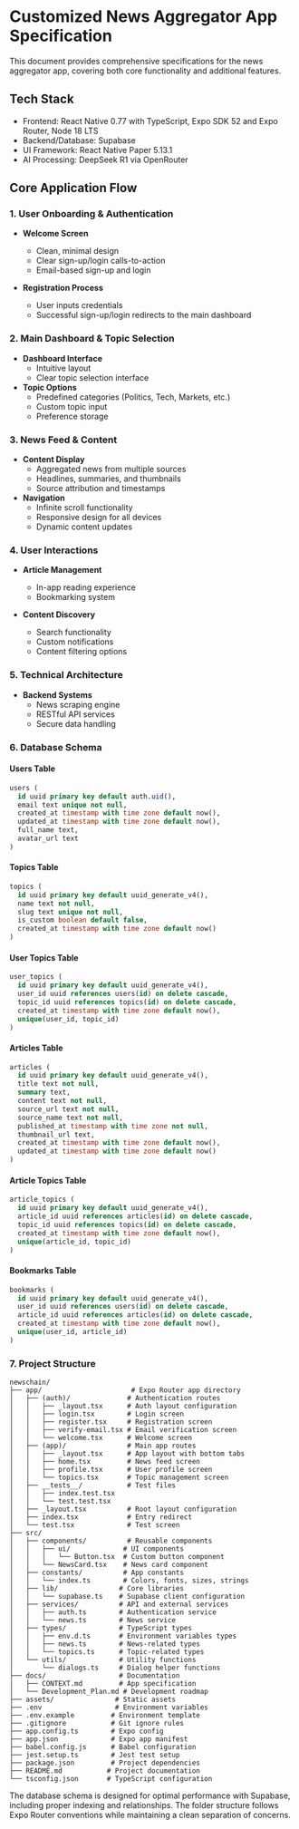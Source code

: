 # Customized News Aggregator App Specification

This document provides comprehensive specifications for the news aggregator app, covering both core functionality and additional features.

## Tech Stack

- Frontend: React Native 0.77 with TypeScript, Expo SDK 52 and Expo Router, Node 18 LTS
- Backend/Database: Supabase
- UI Framework: React Native Paper 5.13.1
- AI Processing: DeepSeek R1 via OpenRouter

## Core Application Flow

### 1. User Onboarding & Authentication

- **Welcome Screen**

  - Clean, minimal design
  - Clear sign-up/login calls-to-action
  - Email-based sign-up and login
- **Registration Process**
  - User inputs credentials
  - Successful sign-up/login redirects to the main dashboard

### 2. Main Dashboard & Topic Selection

- **Dashboard Interface**
  - Intuitive layout
  - Clear topic selection interface
- **Topic Options**
  - Predefined categories (Politics, Tech, Markets, etc.)
  - Custom topic input
  - Preference storage

### 3. News Feed & Content

- **Content Display**
  - Aggregated news from multiple sources
  - Headlines, summaries, and thumbnails
  - Source attribution and timestamps
- **Navigation**
  - Infinite scroll functionality
  - Responsive design for all devices
  - Dynamic content updates

### 4. User Interactions

- **Article Management**
  - In-app reading experience
  - Bookmarking system

- **Content Discovery**
  - Search functionality
  - Custom notifications
  - Content filtering options

### 5. Technical Architecture

- **Backend Systems**
  - News scraping engine
  - RESTful API services
  - Secure data handling

### 6. Database Schema

#### Users Table
```sql
users (
  id uuid primary key default auth.uid(),
  email text unique not null,
  created_at timestamp with time zone default now(),
  updated_at timestamp with time zone default now(),
  full_name text,
  avatar_url text
)
```

#### Topics Table
```sql
topics (
  id uuid primary key default uuid_generate_v4(),
  name text not null,
  slug text unique not null,
  is_custom boolean default false,
  created_at timestamp with time zone default now()
)
```

#### User Topics Table
```sql
user_topics (
  id uuid primary key default uuid_generate_v4(),
  user_id uuid references users(id) on delete cascade,
  topic_id uuid references topics(id) on delete cascade,
  created_at timestamp with time zone default now(),
  unique(user_id, topic_id)
)
```

#### Articles Table
```sql
articles (
  id uuid primary key default uuid_generate_v4(),
  title text not null,
  summary text,
  content text not null,
  source_url text not null,
  source_name text not null,
  published_at timestamp with time zone not null,
  thumbnail_url text,
  created_at timestamp with time zone default now(),
  updated_at timestamp with time zone default now()
)
```

#### Article Topics Table
```sql
article_topics (
  id uuid primary key default uuid_generate_v4(),
  article_id uuid references articles(id) on delete cascade,
  topic_id uuid references topics(id) on delete cascade,
  created_at timestamp with time zone default now(),
  unique(article_id, topic_id)
)
```

#### Bookmarks Table
```sql
bookmarks (
  id uuid primary key default uuid_generate_v4(),
  user_id uuid references users(id) on delete cascade,
  article_id uuid references articles(id) on delete cascade,
  created_at timestamp with time zone default now(),
  unique(user_id, article_id)
)
```

### 7. Project Structure

```
newschain/
├── app/                      # Expo Router app directory
│   ├── (auth)/              # Authentication routes
│   │   ├── _layout.tsx      # Auth layout configuration
│   │   ├── login.tsx        # Login screen
│   │   ├── register.tsx     # Registration screen
│   │   ├── verify-email.tsx # Email verification screen
│   │   └── welcome.tsx      # Welcome screen
│   ├── (app)/               # Main app routes
│   │   ├── _layout.tsx      # App layout with bottom tabs
│   │   ├── home.tsx         # News feed screen
│   │   ├── profile.tsx      # User profile screen
│   │   └── topics.tsx       # Topic management screen
│   ├── __tests__/           # Test files
│   │   ├── index.test.tsx
│   │   └── test.test.tsx
│   ├── _layout.tsx          # Root layout configuration
│   ├── index.tsx            # Entry redirect
│   └── test.tsx             # Test screen
├── src/
│   ├── components/          # Reusable components
│   │   ├── ui/             # UI components
│   │   │   └── Button.tsx  # Custom button component
│   │   └── NewsCard.tsx    # News card component
│   ├── constants/          # App constants
│   │   └── index.ts        # Colors, fonts, sizes, strings
│   ├── lib/               # Core libraries
│   │   └── supabase.ts    # Supabase client configuration
│   ├── services/          # API and external services
│   │   ├── auth.ts        # Authentication service
│   │   └── news.ts        # News service
│   ├── types/             # TypeScript types
│   │   ├── env.d.ts       # Environment variables types
│   │   ├── news.ts        # News-related types
│   │   └── topics.ts      # Topic-related types
│   └── utils/             # Utility functions
│       └── dialogs.ts     # Dialog helper functions
├── docs/                  # Documentation
│   ├── CONTEXT.md         # App specification
│   └── Development_Plan.md # Development roadmap
├── assets/               # Static assets
├── .env                  # Environment variables
├── .env.example         # Environment template
├── .gitignore           # Git ignore rules
├── app.config.ts        # Expo config
├── app.json             # Expo app manifest
├── babel.config.js      # Babel configuration
├── jest.setup.ts        # Jest test setup
├── package.json         # Project dependencies
├── README.md           # Project documentation
└── tsconfig.json       # TypeScript configuration
```

The database schema is designed for optimal performance with Supabase, including proper indexing and relationships. The folder structure follows Expo Router conventions while maintaining a clean separation of concerns.  